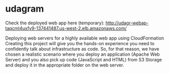 # udagram

Check the deployed web app here (temporary): http://udagr-webap-taqcml4uxfv9-137441487.us-west-2.elb.amazonaws.com/ 

Deploying web servers for a highly available web app using CloudFormation
Creating this project will give you the hands-on experience you need to confidently talk about infrastructure as code. 
So, for that reason, we have chosen a realistic scenario where you deploy an application (Apache Web Server) and you also pick up code 
(JavaScript and HTML) from S3 Storage and deploy it in the appropriate folder on the web server.

